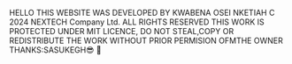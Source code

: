 HELLO THIS WEBSITE WAS DEVELOPED BY KWABENA OSEI NKETIAH 
C 2024 NEXTECH Company Ltd. ALL RIGHTS RESERVED 
THIS WORK IS PROTECTED UNDER MIT LICENCE, DO NOT STEAL,COPY OR REDISTRIBUTE THE WORK WITHOUT PRIOR PERMISION OFMTHE OWNER
THANKS:SASUKEGH😎
💚
